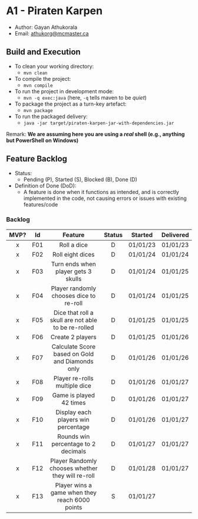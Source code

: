 # A1 - Piraten Karpen

  * Author: Gayan Athukorala
  * Email: athukorg@mcmaster.ca

## Build and Execution

  * To clean your working directory:
    * `mvn clean`
  * To compile the project:
    * `mvn compile`
  * To run the project in development mode:
    * `mvn -q exec:java` (here, `-q` tells maven to be _quiet_)
  * To package the project as a turn-key artefact:
    * `mvn package`
  * To run the packaged delivery:
    * `java -jar target/piraten-karpen-jar-with-dependencies.jar` 

Remark: **We are assuming here you are using a _real_ shell (e.g., anything but PowerShell on Windows)**

## Feature Backlog

 * Status: 
   * Pending (P), Started (S), Blocked (B), Done (D)
 * Definition of Done (DoD):
   * A feature is done when it functions as intended, and is correctly implemented in the code, not causing errors or issues with existing features/code

### Backlog 

| MVP? | Id  |                       Feature                       | Status | Started  | Delivered |
|:----:|:---:|:---------------------------------------------------:|:------:|:--------:|:---------:|
|  x   | F01 |                     Roll a dice                     |   D    | 01/01/23 | 01/01/23  |
|  x   | F02 |                  Roll eight dices                   |   D    | 01/01/24 | 01/01/24  |
|  x   | F03 |         Turn ends when player gets 3 skulls         |   D    | 01/01/24 | 01/01/25  |
|  x   | F04 |       Player randomly chooses dice to re-roll       |   D    | 01/01/24 | 01/01/25  |
|  x   | F05 | Dice that roll a skull are not able to be re-rolled |   D    | 01/01/25 | 01/01/25  |
|  x   | F06 |                  Create 2 players                   |   D    | 01/01/25 | 01/01/26  |
|  x   | F07 |   Calculate Score based on Gold and Diamonds only   |   D    | 01/01/26 | 01/01/26  |
|  x   | F08 |            Player re-rolls multiple dice            |   D    | 01/01/26 | 01/01/27  |
|  x   | F09 |               Game is played 42 times               |   D    | 01/01/26 | 01/01/27  |
|  x   | F10 |         Display each players win percentage         |   D    | 01/01/26 | 01/01/27  |
|  x   | F11 |         Rounds win percentage to 2 decimals         |   D    | 01/01/27 | 01/01/27  |
|  x   | F12 |  Player Randomly chooses whether they will re-roll  |   D    | 01/01/28 | 01/01/27  |
|  x   | F13 |   Player wins a game when they reach 6000 points    |   S    | 01/01/27 |           |

